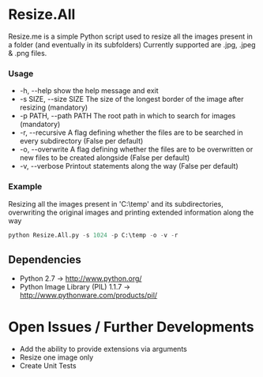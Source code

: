 # Resize.All #

Resize.me is a simple Python script used to resize all the images present in a folder (and eventually in its subfolders)
Currently supported are .jpg, .jpeg & .png files.

### Usage ###
* -h, --help            					show the help message and exit
* -s SIZE, --size SIZE  					The size of the longest border of the image after resizing (mandatory)
* -p PATH, --path PATH  					The root path in which to search for images (mandatory)
* -r, --recursive       					A flag defining whether the files are to be searched in every subdirectory (False per default)
* -o, --overwrite       					A flag defining whether the files are to be overwritten or new files to be created alongside (False per default)
* -v, --verbose         					Printout statements along the way (False per default)

### Example ###

Resizing all the images present in 'C:\temp' and its subdirectories, overwriting the original images and printing extended information along the way

```python
python Resize.All.py -s 1024 -p C:\temp -o -v -r
```

## Dependencies ##
- Python 2.7 -> http://www.python.org/
- Python Image Library (PIL) 1.1.7 -> http://www.pythonware.com/products/pil/

# Open Issues / Further Developments #
* Add the ability to provide extensions via arguments
* Resize one image only
* Create Unit Tests